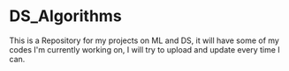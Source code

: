 # DS_Algorithms

This is a Repository for my projects on ML and DS, it will have some of my codes I'm currently working on, I will try to upload and update every time I can.

